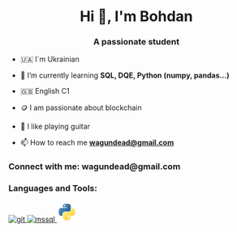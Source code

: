 <h1 align="center">Hi 👋, I'm Bohdan</h1>
<h3 align="center">A passionate student</h3>

- 🇺🇦 I`m Ukrainian
  
- 🌱 I’m currently learning **SQL, DQE, Python (numpy, pandas...)**

- 🇬🇧 English C1

- 🪙 I am passionate about blockchain

- 🎸 I like playing guitar

- 📫 How to reach me **wagundead@gmail.com**

<h3 align="left">Connect with me: wagundead@gmail.com</h3>
<p align="left">
</p>

<h3 align="left">Languages and Tools:</h3>
<p align="left"> <a href="https://git-scm.com/" target="_blank" rel="noreferrer"> <img src="https://www.vectorlogo.zone/logos/git-scm/git-scm-icon.svg" alt="git" width="40" height="40"/> </a> <a href="https://www.microsoft.com/en-us/sql-server" target="_blank" rel="noreferrer"> <img src="https://www.svgrepo.com/show/303229/microsoft-sql-server-logo.svg" alt="mssql" width="40" height="40"/> </a> <a href="https://www.python.org" target="_blank" rel="noreferrer"> <img src="https://raw.githubusercontent.com/devicons/devicon/master/icons/python/python-original.svg" alt="python" width="40" height="40"/> </a> </p>
